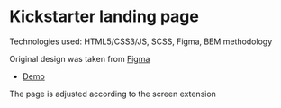 # Kickstarter landing page
Technologies used: HTML5/CSS3/JS, SCSS, Figma, BEM methodology

Original design was taken from [Figma](https://www.figma.com/file/Ujp7bCFuvuJlkn8TSbQPSZ/%E2%84%9611-(kickstarter)?node-id=0%3A1)
- [Demo](https://andriinychaiuk.github.io/Kickstarter-landing/)

The page is adjusted according to the screen extension
